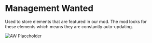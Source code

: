 # Management Wanted

Used to store elements that are featured in our mod. The mod looks for these elements which means they are constantly auto-updating.

![AW Placeholder](https://teasers.ovdrstudios.com/assets/images/image-archive/17ccce64.jpg?v=5ea03b97)

